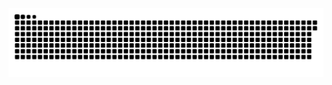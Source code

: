 <picture>
  <source media="(prefers-color-scheme: dark)" srcset="https://raw.githubusercontent.com/MarineHakobyan/MarineHakobyan/cc8072ba68ed43b40e657def8e842298763b659d/github-contribution-grid-snake-dark.svg" />
  <source media="(prefers-color-scheme: light)" srcset="https://raw.githubusercontent.com/MarineHakobyan/MarineHakobyan/cc8072ba68ed43b40e657def8e842298763b659d/github-contribution-grid-snake.svg" />
  <img alt="github-snake" src="https://raw.githubusercontent.com/MarineHakobyan/MarineHakobyan/cc8072ba68ed43b40e657def8e842298763b659d/github-contribution-grid-snake-dark.svg" />
</picture>
